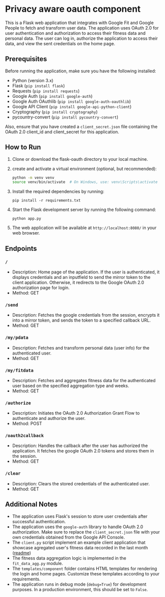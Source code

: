 # Privacy aware oauth component

This is a Flask web application that integrates with Google Fit and Google People to fetch and transform user data. The application uses OAuth 2.0 for user authentication and authorization to access their fitness data and personal data. The user can log in, authorize the application to access their  data, and view the sent credentials on the home page.

## Prerequisites

Before running the application, make sure you have the following installed:

- Python (version 3.x)
- Flask (`pip install flask`)
- Requests (`pip install requests`)
- Google Auth (`pip install google-auth`)
- Google Auth OAuthlib (`pip install google-auth-oauthlib`)
- Google API Client (`pip install google-api-python-client`)
- Cryptography (`pip install cryptography`)
- pycountry-convert (`pip install pycountry-convert`)

Also, ensure that you have created a `client_secret.json` file containing the OAuth 2.0 client_id and client_secret for this application.

## How to Run

1. Clone or download the flask-oauth directory to your local machine.
2. create and activate a virtual environment (optional, but recommended):
   ```bash
   python -m venv venv
   source venv/bin/activate  # On Windows, use: venv\Scripts\activate
   ```
   
3. Install the required dependencies by running:
   ```
   pip install -r requirements.txt
   ```

4. Start the Flask development server by running the following command:
   ```
   python app.py
   ```

5. The web application will be available at `http://localhost:8080/` in your web browser.

## Endpoints

### `/`

- Description: Home page of the application. If the user is authenticated, it displays credentials and an inputfield to send the mirror token to the client application. Otherwise, it redirects to the Google OAuth 2.0 authorization page for login.
- Method: GET

### `/send`

- Description: Fetches the google credentials from the session, encrypts it into a mirror token, and sends the token to a specified callback URL.
- Method: GET

### `/my/pdata`

- Description: Fetches and transform personal data (user info) for the authenticated user.
- Method: GET

### `/my/fitdata`

- Description: Fetches and aggregates fitness data for the authenticated user based on the specified aggregation type and weeks.
- Method: GET

### `/authorize`

- Description: Initiates the OAuth 2.0 Authorization Grant Flow to authenticate and authorize the user.
- Method: POST

### `/oauth2callback`

- Description: Handles the callback after the user has authorized the application. It fetches the google OAuth 2.0 tokens and stores them in the session.
- Method: GET

### `/clear`

- Description: Clears the stored credentials of the authenticated user.
- Method: GET

## Additional Notes

- The application uses Flask's session to store user credentials after successful authentication.
- The application uses the `google-auth` library to handle OAuth 2.0 authorization. Make sure to replace the `client_secret.json` file with your own credentials obtained from the Google API Console.
- The `client.py` script implement an example client application that showcase agregated user's fitness data recorded in the last month ([readme](CLIENT.md))
- The fitness data aggregation logic is implemented in the `fit_data_agg.py` module.
- The `templates/component` folder contains HTML templates for rendering the login and home pages. Customize these templates according to your requirements.
- The application runs in debug mode (`debug=True`) for development purposes. In a production environment, this should be set to `False`.
